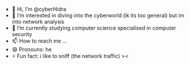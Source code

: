 - 👋 Hi, I’m @cyberHidra
- 👀 I’m interested in diving into the cyberworld (ik its too general) but im into network analysis
- 🌱 I’m currently studying computer science specialised in computer security
- 📫 How to reach me ...
- 😄 Pronouns: he
- ⚡ Fun fact: i like to sniff (the network traffic) ><

<!---
cyberHidra/cyberHidra is a ✨ special ✨ repository because its `README.md` (this file) appears on your GitHub profile.
You can click the Preview link to take a look at your changes.
--->
